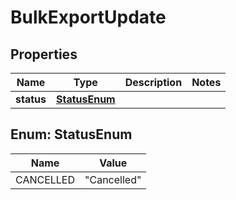 

# BulkExportUpdate


## Properties

| Name | Type | Description | Notes |
|------------ | ------------- | ------------- | -------------|
|**status** | [**StatusEnum**](#StatusEnum) |  |  |



## Enum: StatusEnum

| Name | Value |
|---- | -----|
| CANCELLED | &quot;Cancelled&quot; |



